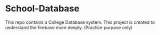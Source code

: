 # School-Database
This repo contains a College Database system. This project is created to understand the firebase more deeply. (Practice purpose only)
